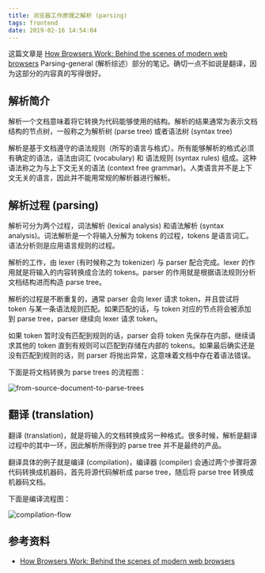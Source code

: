 ```yaml
---
title: 浏览器工作原理之解析 (parsing)
tags: frontend
date: 2019-02-16 14:54:04
---
```



这篇文章是 [How Browsers Work: Behind the scenes of modern web browsers](https://www.html5rocks.com/en/tutorials/internals/howbrowserswork/#Parsing_general) Parsing-general (解析综述）部分的笔记。确切一点不如说是翻译，因为这部分的内容真的写得很好。

## 解析简介

解析一个文档意味着将它转换为代码能够使用的结构。解析的结果通常为表示文档结构的节点树，一般称之为解析树 (parse tree) 或者语法树 (syntax tree)

解析是基于文档遵守的语法规则（所写的语言与格式）。所有能够解析的格式必须有确定的语法，语法由词汇 (vocabulary) 和 语法规则 (syntax rules) 组成。这种语法称之为与上下文无关的语法 (context free grammar)。人类语言并不是上下文无关的语言，因此并不能用常规的解析器进行解析。

## 解析过程 (parsing)

解析可分为两个过程，词法解析 (lexical analysis) 和语法解析 (syntax analysis)。词法解析是一个将输入分解为 tokens 的过程，tokens 是语言词汇。语法分析则是应用语言规则的过程。

解析的工作，由 lexer (有时候称之为 tokenizer) 与 parser 配合完成。lexer 的作用就是将输入的内容转换成合法的 tokens。parser 的作用就是根据语法规则分析文档结构进而构造 parse tree。

解析的过程是不断重复的，通常 parser 会向 lexer 请求 token，并且尝试将 token 与某一条语法规则匹配。如果匹配的话，与 token 对应的节点将会被添加到 parse tree，parser 继续向 lexer 请求 token。

如果 token 暂时没有匹配到规则的话，parser 会将 token 先保存在内部，继续请求其他的 token 直到有规则可以匹配到存储在内部的 tokens。如果最后确实还是没有匹配到规则的话，则 parser 将抛出异常，这意味着文档中存在着语法错误。

下面是将文档转换为 parse trees 的流程图：

![from-source-document-to-parse-trees](/images/from-source-document-to-parse-trees.png)

## 翻译 (translation)

翻译 (translation)，就是将输入的文档转换成另一种格式。很多时候，解析是翻译过程中的其中一环，因此解析所得到的 parse tree 并不是最终的产品。

翻译具体的例子就是编译 (compilation)，编译器 (compiler) 会通过两个步骤将源代码转换成机器码，首先将源代码解析成 parse tree，随后将 parse tree 转换成机器码文档。

下面是编译流程图：

![compilation-flow](/images/compilation-flow.png)

## 参考资料

- [How Browsers Work: Behind the scenes of modern web browsers](https://www.html5rocks.com/en/tutorials/internals/howbrowserswork/#Parsing_general)
